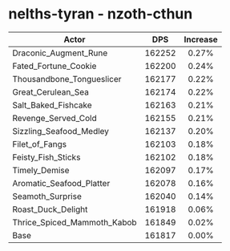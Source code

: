 # nelths-tyran - nzoth-cthun
| Actor | DPS | Increase |
|---|:---:|:---:|
|Draconic_Augment_Rune|162252|0.27%|
|Fated_Fortune_Cookie|162200|0.24%|
|Thousandbone_Tongueslicer|162177|0.22%|
|Great_Cerulean_Sea|162174|0.22%|
|Salt_Baked_Fishcake|162163|0.21%|
|Revenge_Served_Cold|162155|0.21%|
|Sizzling_Seafood_Medley|162137|0.20%|
|Filet_of_Fangs|162103|0.18%|
|Feisty_Fish_Sticks|162102|0.18%|
|Timely_Demise|162097|0.17%|
|Aromatic_Seafood_Platter|162078|0.16%|
|Seamoth_Surprise|162040|0.14%|
|Roast_Duck_Delight|161918|0.06%|
|Thrice_Spiced_Mammoth_Kabob|161849|0.02%|
|Base|161817|0.00%|
